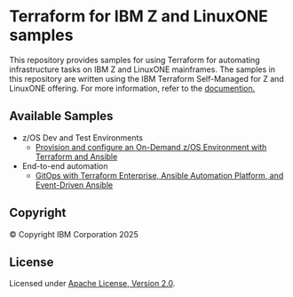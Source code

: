 # Terraform for IBM Z and LinuxONE samples
This repository provides samples for using Terraform for automating infrastructure tasks on IBM Z and LinuxONE mainframes.
The samples in this repository are written using the IBM Terraform Self-Managed for Z and LinuxONE offering. For more information, refer to the [documention.](https://www.ibm.com/docs/en/terraform-z-linuxone)


## Available Samples
- z/OS Dev and Test Environments
  - [Provision and configure an On-Demand z/OS Environment with Terraform and Ansible](terraform_provider_ode/terraform_ansible)
- End-to-end automation
  - [GitOps with Terraform Enterprise, Ansible Automation Platform, and Event-Driven Ansible](terraform_provider_ode/gitops_terraform_ansible_eda)

## Copyright
© Copyright IBM Corporation 2025

## License
Licensed under
[Apache License, Version 2.0](https://opensource.org/licenses/Apache-2.0).